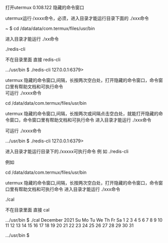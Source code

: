 

打开utermux 0.108.122 隐藏的命令窗口


utermux运行·/xxxx命令，必须，进入目录才能运行目录下面的   ./xxx命令


~ $ cd /data/data/com.termux/files/usr/bin


进入目录才能运行   ./xx命令

./redis-cli

不在目录里面  直接 redis-cli


.../usr/bin $ ./redis-cli
127.0.0.1:6379>


utermux 隐藏的命令窗口,间隔，长按两次空白处，打开隐藏的命令窗口，命令窗口里有帮助文档和可执行命令   
可运行  ./xxxx命令

cd /data/data/com.termux/files/usr/bin

utermux 隐藏的命令窗口,间隔，长按两次或间隔点击空白处，就能打开隐藏的命令窗口，命令窗口里有帮助文档和可执行命令   进入目录才能运行   ./xxx命令

可运行  ./xxxx命令

.../usr/bin $ ./redis-cli
127.0.0.1:6379>


进入目录才能运行目录下的./xxxxx可执行命令
例  如       ./redis-cli

例如

cd /data/data/com.termux/files/usr/bin

utermux 隐藏的命令窗口,间隔，长按两次空白处，打开隐藏的命令窗口，命令窗口里有帮助文档和可执行命令   进入目录才能运行   ./xxx命令

./cal

不在目录里面  直接 cal


.../usr/bin $ ./cal
    December 2021
Su Mo Tu We Th Fr Sa
          1  2  3  4
 5  6  7  8  9 10 11
12 13 14 15 16 17 18
19 20 21 22 23 24 25
26 27 28 29 30 31

.../usr/bin $



